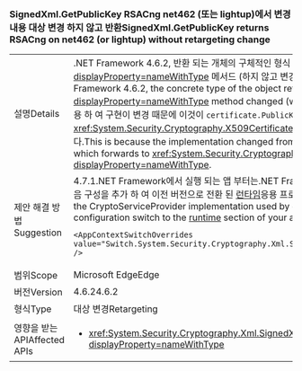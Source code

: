 ### <a name="signedxmlgetpublickey-returns-rsacng-on-net462-or-lightup-without-retargeting-change"></a><span data-ttu-id="3546a-101">SignedXml.GetPublicKey RSACng net462 (또는 lightup)에서 변경 내용 대상 변경 하지 않고 반환</span><span class="sxs-lookup"><span data-stu-id="3546a-101">SignedXml.GetPublicKey returns RSACng on net462 (or lightup) without retargeting change</span></span>

|   |   |
|---|---|
|<span data-ttu-id="3546a-102">설명</span><span class="sxs-lookup"><span data-stu-id="3546a-102">Details</span></span>|<span data-ttu-id="3546a-103">.NET Framework 4.6.2, 반환 되는 개체의 구체적인 형식 부터는 <xref:System.Security.Cryptography.Xml.SignedXml.GetPublicKey%2A?displayProperty=nameWithType> 메서드 (하지 않고 변경 스트리밍되) CryptoServiceProvider 구현에서 Cng 구현을 합니다.</span><span class="sxs-lookup"><span data-stu-id="3546a-103">Starting with the .NET Framework 4.6.2, the concrete type of the object returned by the <xref:System.Security.Cryptography.Xml.SignedXml.GetPublicKey%2A?displayProperty=nameWithType> method changed (without a quirk) from a CryptoServiceProvider implementation to a Cng implementation.</span></span> <span data-ttu-id="3546a-104">사용 하 여 구현이 변경 때문에 이것이 <code>certificate.PublicKey.Key</code> 내부에서 사용 하 여 <code>certificate.GetAnyPublicKey</code> 을 전달 하 <xref:System.Security.Cryptography.X509Certificates.RSACertificateExtensions.GetRSAPublicKey%2A?displayProperty=nameWithType>합니다.</span><span class="sxs-lookup"><span data-stu-id="3546a-104">This is because the implementation changed from using <code>certificate.PublicKey.Key</code> to using the internal <code>certificate.GetAnyPublicKey</code> which forwards to <xref:System.Security.Cryptography.X509Certificates.RSACertificateExtensions.GetRSAPublicKey%2A?displayProperty=nameWithType>.</span></span>|
|<span data-ttu-id="3546a-105">제안 해결 방법</span><span class="sxs-lookup"><span data-stu-id="3546a-105">Suggestion</span></span>|<span data-ttu-id="3546a-106">4.7.1.NET Framework에서 실행 되는 앱 부터는.NET Framework 4.6.1에서에서 기본적으로 사용 되는 CryptoServiceProvider 구현을 사용할 수 있으며 다음 구성을 추가 하 여 이전 버전으로 전환 된 [런타임](~/docs/framework/configure-apps/file-schema/runtime/runtime-element.md)응용 프로그램 구성 파일의 섹션:</span><span class="sxs-lookup"><span data-stu-id="3546a-106">Starting with apps running on the .NET Framework 4.7.1, you can use the CryptoServiceProvider implementation used by default in the .NET Framework 4.6.1 and earlier versions by adding the following configuration switch to the [runtime](~/docs/framework/configure-apps/file-schema/runtime/runtime-element.md) section of your app config file:</span></span><pre><code class="language-xml">&lt;AppContextSwitchOverrides value=&quot;Switch.System.Security.Cryptography.Xml.SignedXmlUseLegacyCertificatePrivateKey=true&quot; /&gt;&#13;&#10;</code></pre>|
|<span data-ttu-id="3546a-107">범위</span><span class="sxs-lookup"><span data-stu-id="3546a-107">Scope</span></span>|<span data-ttu-id="3546a-108">Microsoft Edge</span><span class="sxs-lookup"><span data-stu-id="3546a-108">Edge</span></span>|
|<span data-ttu-id="3546a-109">버전</span><span class="sxs-lookup"><span data-stu-id="3546a-109">Version</span></span>|<span data-ttu-id="3546a-110">4.6.2</span><span class="sxs-lookup"><span data-stu-id="3546a-110">4.6.2</span></span>|
|<span data-ttu-id="3546a-111">형식</span><span class="sxs-lookup"><span data-stu-id="3546a-111">Type</span></span>|<span data-ttu-id="3546a-112">대상 변경</span><span class="sxs-lookup"><span data-stu-id="3546a-112">Retargeting</span></span>|
|<span data-ttu-id="3546a-113">영향을 받는 API</span><span class="sxs-lookup"><span data-stu-id="3546a-113">Affected APIs</span></span>|<ul><li><xref:System.Security.Cryptography.Xml.SignedXml.CheckSignatureReturningKey(System.Security.Cryptography.AsymmetricAlgorithm@)?displayProperty=nameWithType></li></ul>|


